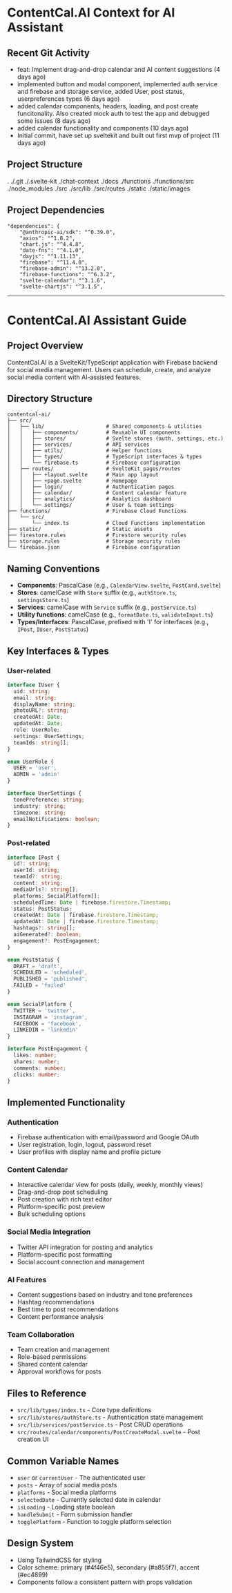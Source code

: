 # ContentCal.AI Context for AI Assistant

## Recent Git Activity
- feat: Implement drag-and-drop calendar and AI content suggestions (4 days ago)
- implemented button and modal component, implemented auth service and firebase and storage service, added User, post status, userpreferences types (6 days ago)
- added calendar components, headers, loading, and post create funcitonality. Also created mock auth to test the app and debugged some issues (8 days ago)
- added calendar functionality and components (10 days ago)
- Initial commit, have set up sveltekit and built out first mvp of project (11 days ago)

## Project Structure
.
./.git
./.svelte-kit
./chat-context
./docs
./functions
./functions/src
./node_modules
./src
./src/lib
./src/routes
./static
./static/images


## Project Dependencies
	"dependencies": {
		"@anthropic-ai/sdk": "^0.39.0",
		"axios": "^1.8.2",
		"chart.js": "^4.4.8",
		"date-fns": "^4.1.0",
		"dayjs": "^1.11.13",
		"firebase": "^11.4.0",
		"firebase-admin": "^13.2.0",
		"firebase-functions": "^6.3.2",
		"svelte-calendar": "^3.1.6",
		"svelte-chartjs": "^3.1.5",


---

# ContentCal.AI Assistant Guide

## Project Overview
ContentCal.AI is a SvelteKit/TypeScript application with Firebase backend for social media management. Users can schedule, create, and analyze social media content with AI-assisted features.

## Directory Structure
```
contentcal-ai/
├── src/
│   ├── lib/                    # Shared components & utilities
│   │   ├── components/         # Reusable UI components
│   │   ├── stores/             # Svelte stores (auth, settings, etc.)
│   │   ├── services/           # API services
│   │   ├── utils/              # Helper functions
│   │   ├── types/              # TypeScript interfaces & types
│   │   └── firebase.ts         # Firebase configuration
│   ├── routes/                 # SvelteKit pages/routes
│   │   ├── +layout.svelte      # Main app layout
│   │   ├── +page.svelte        # Homepage
│   │   ├── login/              # Authentication pages
│   │   ├── calendar/           # Content calendar feature
│   │   ├── analytics/          # Analytics dashboard
│   │   └── settings/           # User & team settings
├── functions/                  # Firebase Cloud Functions
│   └── src/
│       └── index.ts            # Cloud Functions implementation
├── static/                     # Static assets
├── firestore.rules             # Firestore security rules
├── storage.rules               # Storage security rules
└── firebase.json               # Firebase configuration
```

## Naming Conventions
- **Components**: PascalCase (e.g., `CalendarView.svelte`, `PostCard.svelte`)
- **Stores**: camelCase with `Store` suffix (e.g., `authStore.ts`, `settingsStore.ts`)
- **Services**: camelCase with `Service` suffix (e.g., `postService.ts`)
- **Utility functions**: camelCase (e.g., `formatDate.ts`, `validateInput.ts`)
- **Types/Interfaces**: PascalCase, prefixed with 'I' for interfaces (e.g., `IPost`, `IUser`, `PostStatus`)

## Key Interfaces & Types

### User-related
```typescript
interface IUser {
  uid: string;
  email: string;
  displayName: string;
  photoURL?: string;
  createdAt: Date;
  updatedAt: Date;
  role: UserRole;
  settings: UserSettings;
  teamIds: string[];
}

enum UserRole {
  USER = 'user',
  ADMIN = 'admin'
}

interface UserSettings {
  tonePreference: string;
  industry: string;
  timezone: string;
  emailNotifications: boolean;
}
```

### Post-related
```typescript
interface IPost {
  id?: string;
  userId: string;
  teamId?: string;
  content: string;
  mediaUrls?: string[];
  platforms: SocialPlatform[];
  scheduledTime: Date | firebase.firestore.Timestamp;
  status: PostStatus;
  createdAt: Date | firebase.firestore.Timestamp;
  updatedAt: Date | firebase.firestore.Timestamp;
  hashtags?: string[];
  aiGenerated?: boolean;
  engagement?: PostEngagement;
}

enum PostStatus {
  DRAFT = 'draft',
  SCHEDULED = 'scheduled',
  PUBLISHED = 'published',
  FAILED = 'failed'
}

enum SocialPlatform {
  TWITTER = 'twitter',
  INSTAGRAM = 'instagram',
  FACEBOOK = 'facebook',
  LINKEDIN = 'linkedin'
}

interface PostEngagement {
  likes: number;
  shares: number;
  comments: number;
  clicks: number;
}
```

## Implemented Functionality

### Authentication
- Firebase authentication with email/password and Google OAuth
- User registration, login, logout, password reset
- User profiles with display name and profile picture

### Content Calendar
- Interactive calendar view for posts (daily, weekly, monthly views)
- Drag-and-drop post scheduling
- Post creation with rich text editor
- Platform-specific post preview
- Bulk scheduling options

### Social Media Integration
- Twitter API integration for posting and analytics
- Platform-specific post formatting
- Social account connection and management

### AI Features
- Content suggestions based on industry and tone preferences
- Hashtag recommendations
- Best time to post recommendations
- Content performance analysis

### Team Collaboration
- Team creation and management
- Role-based permissions
- Shared content calendar
- Approval workflows for posts

## Files to Reference
- `src/lib/types/index.ts` - Core type definitions
- `src/lib/stores/authStore.ts` - Authentication state management
- `src/lib/services/postService.ts` - Post CRUD operations
- `src/routes/calendar/components/PostCreateModal.svelte` - Post creation UI

## Common Variable Names
- `user` or `currentUser` - The authenticated user
- `posts` - Array of social media posts
- `platforms` - Social media platforms
- `selectedDate` - Currently selected date in calendar
- `isLoading` - Loading state boolean
- `handleSubmit` - Form submission handler
- `togglePlatform` - Function to toggle platform selection

## Design System
- Using TailwindCSS for styling
- Color scheme: primary (#4f46e5), secondary (#a855f7), accent (#ec4899)
- Components follow a consistent pattern with props validation

